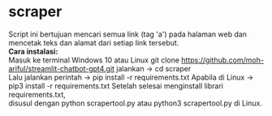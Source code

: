 # scraper
Script ini bertujuan mencari semua link (tag 'a') pada halaman web dan mencetak teks dan alamat dari setiap link tersebut. <br>
<b>Cara instalasi:</b><br>
Masuk ke terminal Windows 10 atau Linux
git clone https://github.com/moh-ariful/streamlit-chatbot-gpt4.git
jalankan -> cd scraper <br>
Lalu jalankan perintah -> pip install -r requirements.txt
Apabila di Linux -> pip3 install -r requirements.txt 
Setelah selesai menginstall librari requirements.txt,<br> 
disusul dengan python scrapertool.py atau python3 scrapertool.py di Linux.<br>
